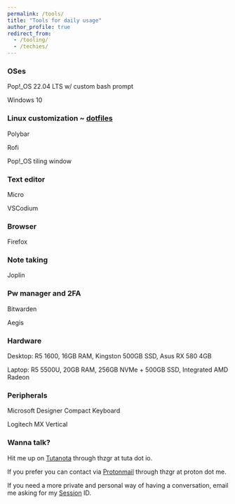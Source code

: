 ```yaml
---
permalink: /tools/
title: "Tools for daily usage"
author_profile: true
redirect_from: 
  - /tooling/
  - /techies/
---
```


### OSes
Pop!_OS 22.04 LTS w/ custom bash prompt

Windows 10

### Linux customization ~ [dotfiles](https://github.com/thzgr/dotfiles)
Polybar

Rofi

Pop!_OS tiling window

### Text editor
Micro

VSCodium

### Browser
Firefox

### Note taking
Joplin

### Pw manager and 2FA
Bitwarden

Aegis

### Hardware
Desktop: R5 1600, 16GB RAM, Kingston 500GB SSD, Asus RX 580 4GB

Laptop: R5 5500U, 20GB RAM, 256GB NVMe + 500GB SSD, Integrated AMD Radeon

### Peripherals
Microsoft Designer Compact Keyboard

Logitech MX Vertical

### Wanna talk?
Hit me up on [Tutanota](mailto:thzgr@tuta.io) through thzgr at tuta dot io.

If you prefer you can contact via [Protonmail](mailto:thzgr@proton.me) through thzgr at proton dot me.

If you need a more private and personal way of having a conversation, email me asking for my [Session](https://getsession.org/) ID.
